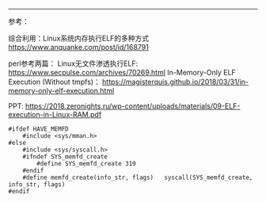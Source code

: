

---



参考：

综合利用：Linux系统内存执行ELF的多种方式  https://www.anquanke.com/post/id/168791

perl参考两篇：
Linux无文件渗透执行ELF: https://www.secpulse.com/archives/70269.html
In-Memory-Only ELF Execution (Without tmpfs)： https://magisterquis.github.io/2018/03/31/in-memory-only-elf-execution.html

PPT:
https://2018.zeronights.ru/wp-content/uploads/materials/09-ELF-execution-in-Linux-RAM.pdf

```
#ifdef HAVE_MEMFD
	#include <sys/mman.h>
#else
	#include <sys/syscall.h>
	#ifndef SYS_memfd_create
		#define SYS_memfd_create 319
	#endif
	#define memfd_create(info_str, flags)   syscall(SYS_memfd_create, info_str, flags)
#endif
```

